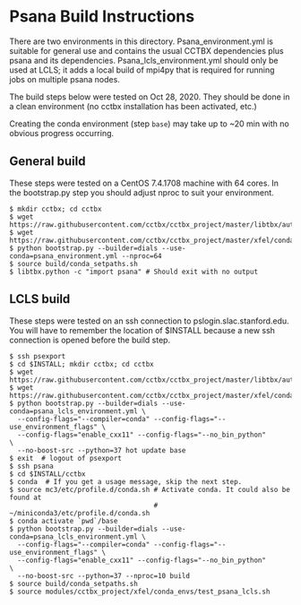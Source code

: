 # Psana Build Instructions

There are two environments in this directory. Psana_environment.yml is suitable
for general use and contains the usual CCTBX dependencies plus psana and its
dependencies. Psana_lcls_environment.yml should only be used at LCLS; it adds
a local build of mpi4py that is required for running jobs on multiple psana
nodes.

The build steps below were tested on Oct 28, 2020. They should be done in a
clean environment (no cctbx installation has been activated, etc.)

Creating the conda environment (step `base`) may take up to ~20 min with no
obvious progress occurring.

## General build

These steps were tested on a CentOS 7.4.1708 machine with 64 cores. In the
bootstrap.py step you should adjust nproc to suit your environment.

```
$ mkdir cctbx; cd cctbx
$ wget https://raw.githubusercontent.com/cctbx/cctbx_project/master/libtbx/auto_build/bootstrap.py
$ wget https://raw.githubusercontent.com/cctbx/cctbx_project/master/xfel/conda_envs/psana_environment.yml
$ python bootstrap.py --builder=dials --use-conda=psana_environment.yml --nproc=64
$ source build/conda_setpaths.sh
$ libtbx.python -c "import psana" # Should exit with no output
```

## LCLS build

These steps were tested on an ssh connection to pslogin.slac.stanford.edu. You
will have to remember the location of $INSTALL because a new ssh connection is
opened before the build step.


```
$ ssh psexport
$ cd $INSTALL; mkdir cctbx; cd cctbx
$ wget https://raw.githubusercontent.com/cctbx/cctbx_project/master/libtbx/auto_build/bootstrap.py
$ wget https://raw.githubusercontent.com/cctbx/cctbx_project/master/xfel/conda_envs/psana_lcls_environment.yml
$ python bootstrap.py --builder=dials --use-conda=psana_lcls_environment.yml \
  --config-flags="--compiler=conda" --config-flags="--use_environment_flags" \
  --config-flags="enable_cxx11" --config-flags="--no_bin_python"             \
  --no-boost-src --python=37 hot update base
$ exit  # logout of psexport
$ ssh psana
$ cd $INSTALL/cctbx
$ conda  # If you get a usage message, skip the next step.
$ source mc3/etc/profile.d/conda.sh # Activate conda. It could also be found at
                                    # ~/miniconda3/etc/profile.d/conda.sh
$ conda activate `pwd`/base
$ python bootstrap.py --builder=dials --use-conda=psana_lcls_environment.yml \
  --config-flags="--compiler=conda" --config-flags="--use_environment_flags" \
  --config-flags="enable_cxx11" --config-flags="--no_bin_python"             \
  --no-boost-src --python=37 --nproc=10 build
$ source build/conda_setpaths.sh
$ source modules/cctbx_project/xfel/conda_envs/test_psana_lcls.sh
```







